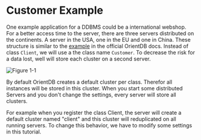 # Customer Example
One example application for a DDBMS could be a international webshop. For a better access time to the server, there are three servers distributed on the continents. A server in the USA, one in the EU and one in China.
These structure is similar to the [example](http://orientdb.com/docs/last/Distributed-Sharding.html) in the official OrientDB docs. Instead of class `Client`, we will use a the class name `Customer`.
To decrease the risk for a data lost, well will store each cluster on a second server.



![Figure 1-1](https://github.com/pilleatus/orientdb-tutorial-distributed-database/blob/master/gitbook/images/schema.png?raw=true)

By default OrientDB creates a default cluster per class. Therefor all instances will be stored in this cluster. When you start some distributed Servers and you don't change the settings, every server will store all clusters.

For example when you register the class Client, the server will create a default cluster named "client" and this cluster will reduplicated on all running servers. To change this behavior, we have to modify some settings in this tutorial.


